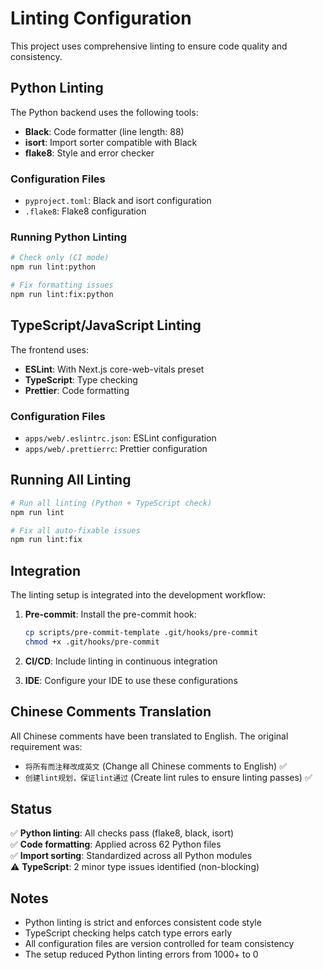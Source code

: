 # Linting Configuration

This project uses comprehensive linting to ensure code quality and consistency.

## Python Linting

The Python backend uses the following tools:

- **Black**: Code formatter (line length: 88)
- **isort**: Import sorter compatible with Black
- **flake8**: Style and error checker

### Configuration Files
- `pyproject.toml`: Black and isort configuration
- `.flake8`: Flake8 configuration

### Running Python Linting
```bash
# Check only (CI mode)
npm run lint:python

# Fix formatting issues
npm run lint:fix:python
```

## TypeScript/JavaScript Linting

The frontend uses:

- **ESLint**: With Next.js core-web-vitals preset
- **TypeScript**: Type checking
- **Prettier**: Code formatting

### Configuration Files
- `apps/web/.eslintrc.json`: ESLint configuration
- `apps/web/.prettierrc`: Prettier configuration

## Running All Linting

```bash
# Run all linting (Python + TypeScript check)
npm run lint

# Fix all auto-fixable issues
npm run lint:fix
```

## Integration

The linting setup is integrated into the development workflow:

1. **Pre-commit**: Install the pre-commit hook:
   ```bash
   cp scripts/pre-commit-template .git/hooks/pre-commit
   chmod +x .git/hooks/pre-commit
   ```

2. **CI/CD**: Include linting in continuous integration
3. **IDE**: Configure your IDE to use these configurations

## Chinese Comments Translation

All Chinese comments have been translated to English. The original requirement was:
- `将所有而注释改成英文` (Change all Chinese comments to English) ✅
- `创建lint规划，保证lint通过` (Create lint rules to ensure linting passes) ✅

## Status

✅ **Python linting**: All checks pass (flake8, black, isort)  
✅ **Code formatting**: Applied across 62 Python files  
✅ **Import sorting**: Standardized across all Python modules  
⚠️ **TypeScript**: 2 minor type issues identified (non-blocking)  

## Notes

- Python linting is strict and enforces consistent code style
- TypeScript checking helps catch type errors early  
- All configuration files are version controlled for team consistency
- The setup reduced Python linting errors from 1000+ to 0